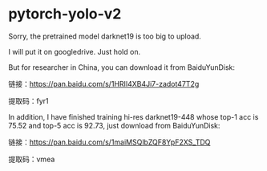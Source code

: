 # pytorch-yolo-v2
Sorry, the pretrained model darknet19 is too big to upload.

I will put it on googledrive. Just hold on.

But for researcher in China, you can download it from BaiduYunDisk:

链接：https://pan.baidu.com/s/1HRIl4XB4Ji7-zadot47T2g 

提取码：fyr1

In addition, I have finished training hi-res darknet19-448 whose top-1 acc is 75.52 and top-5 acc is 92.73, just download from BaiduYunDisk:

链接：https://pan.baidu.com/s/1maiMSQlbZQF8YpF2XS_TDQ 

提取码：vmea